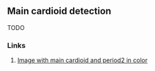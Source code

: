 ## Main cardioid detection

TODO

### Links

1. [Image with main cardioid and period2 in color](https://commons.wikimedia.org/wiki/File:Mandelbrot_period_and_main_cardioid_in_color.png)